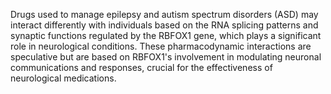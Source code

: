 Drugs used to manage epilepsy and autism spectrum disorders (ASD) may interact differently with individuals based on the RNA splicing patterns and synaptic functions regulated by the RBFOX1 gene, which plays a significant role in neurological conditions. These pharmacodynamic interactions are speculative but are based on RBFOX1's involvement in modulating neuronal communications and responses, crucial for the effectiveness of neurological medications.